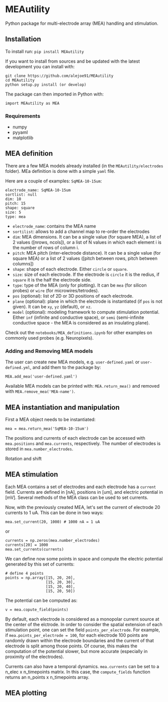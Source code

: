# MEAutility

Python package for multi-electrode array (MEA) handling and stimulation.

## Installation

To install run:
`pip install MEAutility`

If you want to install from sources and be updated with the latest development you can install with:
```
git clone https://github.com/alejoe91/MEAutility
cd MEAutility
python setup.py install (or develop)
```

The package can then imported in Python with:

`import MEAutility as MEA`

### Requirements
- numpy
- pyyaml
- matplotlib

## MEA definition

There are a few MEA models already installed (in the `MEAutility/electrodes` folder). MEa definition is done with a simple `yaml` file.

Here are a couple of examples:
`SqMEA-10-15um`:

```
electrode_name: SqMEA-10-15um
sortlist: null
dim: 10
pitch: 15
shape: square
size: 5
type: mea
```

- `electrode_name`: contains the MEA name
- `sortilist`: allows to add a channel map to re-order the electrodes
- `dim`: MEA dimensions. It can be a single value (for square MEA), a list of 2 values ([nrows, ncols]), or a list of N values in which each element i is the number of rows of column i.
- `pitch`: MEA pitch (inter-electrode distance). It can be a single value (for square MEA) or a list of 2 values ([pitch between rows, pitch between columns])
- `shape`: shape of each electrode. Either `circle` or `square`.
- `size`: size of each electrode. If the electrode is `circle` it is the redius, if `square` it is the half the electrode side.
- `type`: type of the MEA (only for plotting). It can be `mea` (for silicon probes) or `wire` (for microwires/tetrodes).
- `pos` (optional): list of 2D or 3D positions of each electrode.
- `plane` (optional): plane in which the electrode is instantiated (if `pos` is not given). It can be `xy`, `yz` (default), or `xz`.
- `model` (optional): modeling framework to compute stimulation potential. Either `inf` (infinite and conductive space), or `semi` (semi-infinite conductive space - the MEA is considered as an insulating plane).

Check out the `notebooks/MEA_definitions.ipynb` for other examples on commonly used probes (e.g. Neuropixels).

### Adding and Removing MEA models

The user can create new MEA models, e.g. `user-defined.yaml` or `user-defined.yml`, and add them to the package by:
```
MEA.add_mea('user-defined.yaml')
```
Available MEA models can be printed with: `MEA.return_mea()` and removed with `MEA.remove_mea('MEA-name')`.

## MEA instantiation and manipulation

First a MEA object needs to be instantiated:
```
mea = mea.return_mea('SqMEA-10-15um')
```
The positions and currents of each electrode can be accessed with `mea.positions` and `mea.currents`, respectively. The number of electrodes is stored in `mea.number_electrodes`.

Rotation and shift

## MEA stimulation

Each MEA contains a set of electrodes and each electrode has a `current` field. Currents are defined in [nA], positions in [um], and electric potential in [mV].
Several methods of the MEA class can be used to set currents. 

Now, with the previously created MEA, let's set the current of electrode 20 currents to 1 uA. This can be done in two ways:
```
mea.set_current(20, 1000) # 1000 nA = 1 uA
```
or 

```
currents = np.zeros(mea.number_electrodes)
currents[20] = 1000
mea.set_currents(currents)
```
We can define now some points in space and compute the electric potential generated by this set of currents:
```
# define 4 points
points = np.array([15, 20, 20],
                  [15, 20, 30],
                  [15, 20, 40],
                  [15, 20, 50])
```
The potential can be computed as:
```
v = mea.copute_field(points)
```
By default, each electrode is considered as a monopolar current source at the center of the elctrode. In order to consider the spatial extension of each stimulation point, one can set the field `points_per_electrode`. For example, if `mea.points_per_electrode = 100`, for each electrode 100 points are randomly drawn within the electrode boundaries and the current of that electrode is split among those points. Of course, this makes the computation of the potential slower, but more accurate (especially in proximity of the electrodes).

Currents can also have a temporal dynamics. `mea.currents` can be set to a n_elec x n_timepoints matrix. In this case, the `compute_fields` function returns an n_points x n_timepoints array.

## MEA plotting
